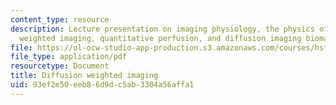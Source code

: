 ```yaml
---
content_type: resource
description: Lecture presentation on imaging physiology, the physics of diffusion
  weighted imaging, quantitative perfusion, and diffusion imaging biomarkers.
file: https://ol-ocw-studio-app-production.s3.amazonaws.com/courses/hst-583-functional-magnetic-resonance-imaging-data-acquisition-and-analysis-fall-2008/93ef2e50eeb86d9dc5ab3304a56affa1_1022_ay_diffusion.pdf
file_type: application/pdf
resourcetype: Document
title: Diffusion weighted imaging
uid: 93ef2e50-eeb8-6d9d-c5ab-3304a56affa1
---
```

